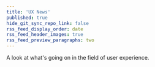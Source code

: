 ```yaml
---
title: 'UX News'
published: true
hide_git_sync_repo_link: false
rss_feed_display_order: date
rss_feed_header_images: true
rss_feed_preview_paragraphs: two
---
```


A look at what's going on in the field of user experience.
